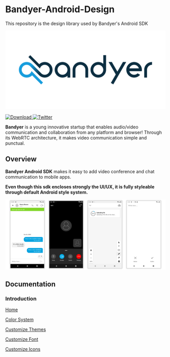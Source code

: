 # Bandyer-Android-Design
This repository is the design library used by Bandyer's Android SDK

<p align="center">
<img src="img/bandyer.png" alt="Bandyer" title="Bandyer" />
</p>


[ ![Download](https://api.bintray.com/packages/bandyer/Communication/Android-Design/images/download.svg) ](https://bintray.com/bandyer/Communication/Android-Design/_latestVersion)
[![Twitter](https://img.shields.io/twitter/url/http/shields.io.svg?style=social&logo=twitter)](https://twitter.com/intent/follow?screen_name=bandyersrl)


**Bandyer** is a young innovative startup that enables audio/video communication and collaboration from any platform and browser! Through its WebRTC architecture, it makes video communication simple and punctual.

## Overview

**Bandyer Android SDK** makes it easy to add video conference and chat communication to mobile apps.

**Even though this sdk encloses strongly the UI/UX, it is fully styleable through default Android style system.**

<img src="img/img4.png"/>

## Documentation

### Introduction
[Home](https://github.com/Bandyer/Bandyer-Android-Design/wiki/Home)

[Color System](https://github.com/Bandyer/Bandyer-Android-Design/wiki/Color-System)

[Customize Themes](https://github.com/Bandyer/Bandyer-Android-Design/wiki/Customize-Themes)

[Customize Font](https://github.com/Bandyer/Bandyer-Android-Design/wiki/Customize-Font)

[Customize Icons](https://github.com/Bandyer/Bandyer-Android-Design/wiki/Customize-Icons)